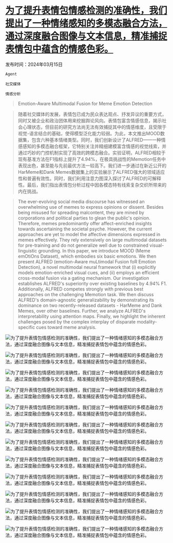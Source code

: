 # [为了提升表情包情感检测的准确性，我们提出了一种情绪感知的多模态融合方法，通过深度融合图像与文本信息，精准捕捉表情包中蕴含的情感色彩。](https://arxiv.org/abs/2403.10279)

发布时间：2024年03月15日

`Agent`

`社交媒体`

`情感分析`

> Emotion-Aware Multimodal Fusion for Meme Emotion Detection

> 随着社交媒体的发展，表情包已成为民众表达观点、抒发异议的重要方式，同时又被企业和政治团体用来挖掘舆论风向。表情包富含情感信息，揭示社会心理状态，但目前的研究方法尚无法有效捕捉其中的情感维度，且受限于视觉-语言结合的基础，使得模型泛化能力较弱。为此，本文推出MOOD数据集，包含六种基本情绪类型。同时，我们创新设计了ALFRED——一种情感感知的多模态融合框架，它特别关注并精细建模富含情感的视觉线索，并通过巧妙的门控机制实现了高效的跨模态融合。实验证明，ALFRED相较于现有基准方法在F1指标上提升了4.94%，在极具挑战性的Memotion任务中表现出色，甚至能与先前最优方法一较高下。我们进一步通过在新近公开的HarMeme和Dank Memes数据集上的实验展示了ALFRED强大的领域适应性和普遍有效性。同时，我们利用注意力图深入探讨了ALFRED的可解释性。最后，我们指出表情包分析过程中因各模态特有线索复杂交织所带来的内在挑战。

> The ever-evolving social media discourse has witnessed an overwhelming use of memes to express opinions or dissent. Besides being misused for spreading malcontent, they are mined by corporations and political parties to glean the public's opinion. Therefore, memes predominantly offer affect-enriched insights towards ascertaining the societal psyche. However, the current approaches are yet to model the affective dimensions expressed in memes effectively. They rely extensively on large multimodal datasets for pre-training and do not generalize well due to constrained visual-linguistic grounding. In this paper, we introduce MOOD (Meme emOtiOns Dataset), which embodies six basic emotions. We then present ALFRED (emotion-Aware muLtimodal Fusion foR Emotion Detection), a novel multimodal neural framework that (i) explicitly models emotion-enriched visual cues, and (ii) employs an efficient cross-modal fusion via a gating mechanism. Our investigation establishes ALFRED's superiority over existing baselines by 4.94% F1. Additionally, ALFRED competes strongly with previous best approaches on the challenging Memotion task. We then discuss ALFRED's domain-agnostic generalizability by demonstrating its dominance on two recently-released datasets - HarMeme and Dank Memes, over other baselines. Further, we analyze ALFRED's interpretability using attention maps. Finally, we highlight the inherent challenges posed by the complex interplay of disparate modality-specific cues toward meme analysis.

![为了提升表情包情感检测的准确性，我们提出了一种情绪感知的多模态融合方法，通过深度融合图像与文本信息，精准捕捉表情包中蕴含的情感色彩。](../../../paper_images/2403.10279/x1.png)

![为了提升表情包情感检测的准确性，我们提出了一种情绪感知的多模态融合方法，通过深度融合图像与文本信息，精准捕捉表情包中蕴含的情感色彩。](../../../paper_images/2403.10279/x2.png)

![为了提升表情包情感检测的准确性，我们提出了一种情绪感知的多模态融合方法，通过深度融合图像与文本信息，精准捕捉表情包中蕴含的情感色彩。](../../../paper_images/2403.10279/x3.png)

![为了提升表情包情感检测的准确性，我们提出了一种情绪感知的多模态融合方法，通过深度融合图像与文本信息，精准捕捉表情包中蕴含的情感色彩。](../../../paper_images/2403.10279/x4.png)

![为了提升表情包情感检测的准确性，我们提出了一种情绪感知的多模态融合方法，通过深度融合图像与文本信息，精准捕捉表情包中蕴含的情感色彩。](../../../paper_images/2403.10279/x5.png)

![为了提升表情包情感检测的准确性，我们提出了一种情绪感知的多模态融合方法，通过深度融合图像与文本信息，精准捕捉表情包中蕴含的情感色彩。](../../../paper_images/2403.10279/x6.png)

![为了提升表情包情感检测的准确性，我们提出了一种情绪感知的多模态融合方法，通过深度融合图像与文本信息，精准捕捉表情包中蕴含的情感色彩。](../../../paper_images/2403.10279/x7.png)

![为了提升表情包情感检测的准确性，我们提出了一种情绪感知的多模态融合方法，通过深度融合图像与文本信息，精准捕捉表情包中蕴含的情感色彩。](../../../paper_images/2403.10279/x8.png)

![为了提升表情包情感检测的准确性，我们提出了一种情绪感知的多模态融合方法，通过深度融合图像与文本信息，精准捕捉表情包中蕴含的情感色彩。](../../../paper_images/2403.10279/image_subjects_visualizations.jpg)

![为了提升表情包情感检测的准确性，我们提出了一种情绪感知的多模态融合方法，通过深度融合图像与文本信息，精准捕捉表情包中蕴含的情感色彩。](../../../paper_images/2403.10279/x9.png)

![为了提升表情包情感检测的准确性，我们提出了一种情绪感知的多模态融合方法，通过深度融合图像与文本信息，精准捕捉表情包中蕴含的情感色彩。](../../../paper_images/2403.10279/x10.png)

![为了提升表情包情感检测的准确性，我们提出了一种情绪感知的多模态融合方法，通过深度融合图像与文本信息，精准捕捉表情包中蕴含的情感色彩。](../../../paper_images/2403.10279/x11.png)